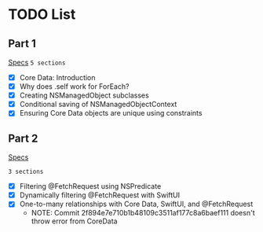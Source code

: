 #  TODO List

## Part 1
[Specs](https://www.hackingwithswift.com/100/swiftui/57)
`5 sections`

- [x] Core Data: Introduction
- [x] Why does \.self work for ForEach?
- [x] Creating NSManagedObject subclasses
- [x] Conditional saving of NSManagedObjectContext
- [x] Ensuring Core Data objects are unique using constraints

## Part 2
[Specs](https://www.hackingwithswift.com/100/swiftui/58)

`3 sections`

- [x] Filtering @FetchRequest using NSPredicate
- [x] Dynamically filtering @FetchRequest with SwiftUI
- [x] One-to-many relationships with Core Data, SwiftUI, and @FetchRequest
    - NOTE: Commit 2f894e7e710b1b48109c3511af177c8a6baef111 doesn't throw error from CoreData
